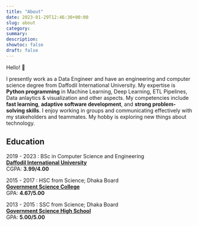 ```yaml
---
title: "About"
date: 2023-01-29T12:46:30+00:00
slug: about
category:
summary: 
description: 
showtoc: false
draft: false
---
```


Hello! 👋

I presently work as a Data Engineer and have an engineering and computer science degree from Daffodil International University. My expertise is **Python programming** in Machine Learning, Deep Learning, ETL Pipelines, Data anlaytics & visualization and other aspects. My competencies include **fast learning**, **adaptive software development**, and **strong problem-solving skills**. I enjoy working in groups and communicating effectively with my stakeholders and teammates. My hobby is exploring new things about technology.

## Education

2019 - 2023
: BSc in Computer Science and Engineering  
[**Daffodil International University**](https://daffodilvarsity.edu.bd/)  
CGPA: **3.99/4.00**

2015 - 2017
: HSC from Science; Dhaka Board  
[**Government Science College**](https://www.gsctd.edu.bd/)  
GPA: **4.67/5.00**

2013 - 2015
: SSC from Science; Dhaka Board  
[**Government Science High School**](http://gshs.edu.bd/)  
GPA: **5.00/5.00**




